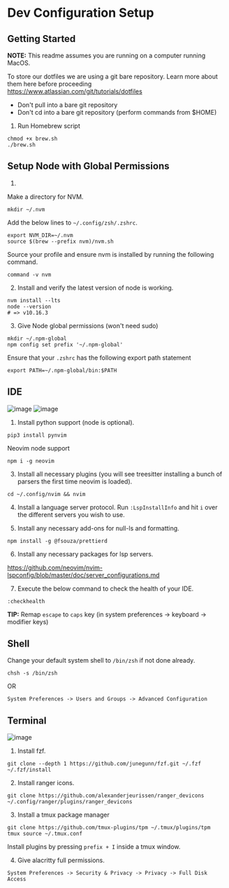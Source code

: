# Dev Configuration Setup

## Getting Started

**NOTE:** This readme assumes you are running on a computer running MacOS.

To store our dotfiles we are using a git bare repository. Learn more about them here before proceeding
https://www.atlassian.com/git/tutorials/dotfiles

- Don't pull into a bare git repository
- Don't cd into a bare git repository (perform commands from $HOME)

1. Run Homebrew script

```
chmod +x brew.sh
./brew.sh
```

## Setup Node with Global Permissions

1.

Make a directory for NVM.

```
mkdir ~/.nvm
```

Add the below lines to `~/.config/zsh/.zshrc`.

```
export NVM_DIR=~/.nvm
source $(brew --prefix nvm)/nvm.sh
```

Source your profile and ensure nvm is installed by running the following command.

```
command -v nvm
```

2. Install and verify the latest version of node is working.

```
nvm install --lts
node --version
# => v10.16.3
```

3. Give Node global permissions (won't need sudo)

```
mkdir ~/.npm-global
npm config set prefix '~/.npm-global'
```

Ensure that your `.zshrc` has the following export path statement

```
export PATH=~/.npm-global/bin:$PATH
```

## IDE

![image](https://user-images.githubusercontent.com/35639417/147967100-96f9dd12-26f3-4e13-9d40-e05f9a174e66.png)
![image](https://user-images.githubusercontent.com/35639417/147967067-f6d91fe5-7668-4227-a54b-a498630a833d.png)

1. Install python support (node is optional).

```
pip3 install pynvim
```

Neovim node support

```
npm i -g neovim
```

3. Install all necessary plugins (you will see treesitter installing a bunch of parsers the first time neovim is loaded).

```
cd ~/.config/nvim && nvim
```

4. Install a language server protocol. Run `:LspInstallInfo` and hit `i` over the different servers you wish to use.

5. Install any necessary add-ons for null-ls and formatting.

```
npm install -g @fsouza/prettierd
```

6. Install any necessary packages for lsp servers.

https://github.com/neovim/nvim-lspconfig/blob/master/doc/server_configurations.md

7. Execute the below command to check the health of your IDE.

```
:checkhealth
```

**TIP:** Remap `escape` to `caps` key (in system preferences -> keyboard -> modifier keys)

## Shell

Change your default system shell to `/bin/zsh` if not done already.

```
chsh -s /bin/zsh
```

OR

```
System Preferences -> Users and Groups -> Advanced Configuration
```

## Terminal

![image](https://user-images.githubusercontent.com/35639417/147966952-61a57bf9-0304-4bd6-a300-ea688171631b.png)

1. Install fzf.

```
git clone --depth 1 https://github.com/junegunn/fzf.git ~/.fzf
~/.fzf/install
```

2. Install ranger icons.

```
git clone https://github.com/alexanderjeurissen/ranger_devicons ~/.config/ranger/plugins/ranger_devicons
```

3. Install a tmux package manager

```
git clone https://github.com/tmux-plugins/tpm ~/.tmux/plugins/tpm
tmux source ~/.tmux.conf
```

Install plugins by pressing `prefix + I` inside a tmux window.

4. Give alacritty full permissions.

```
System Preferences -> Security & Privacy -> Privacy -> Full Disk Access
```
